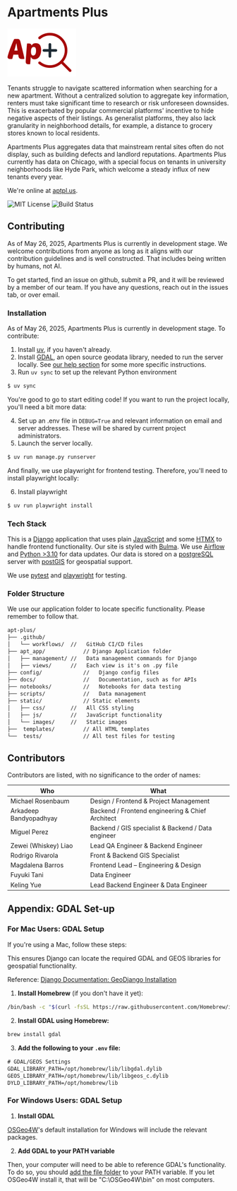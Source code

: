 # Apartments Plus
![Apartments Plus Logo](static/images/logo_color.svg)

Tenants struggle to navigate scattered information when searching for a new apartment. Without a centralized solution to aggregate key information, renters must take significant time to research or risk unforeseen downsides. This is exacerbated by popular commercial platforms' incentive to hide negative aspects of their listings. As generalist platforms, they also lack granularity in neighborhood details, for example, a distance to grocery stores known to local residents.

Apartments Plus aggregates data that mainstream rental sites often do not display, such as building defects and landlord reputations. Apartments Plus currently has data on Chicago, with a special focus on tenants in university neighborhoods like Hyde Park, which welcome a steady influx of new tenants every year.

We're online at [aptpl.us](https://www.aptpl.us).

![MIT License](https://img.shields.io/github/license/uchicago-capp-30320/apt-plus?color=133335)
![Build Status](https://github.com/uchicago-capp-30320/apt-plus/actions/workflows/ci.yml/badge.svg)

## Contributing
As of May 26, 2025, Apartments Plus is currently in development stage. We welcome contributions from anyone as long as it aligns with our contribution guidelines and is well constructed. That includes being written by humans, not AI.

To get started, find an issue on github, submit a PR, and it will be reviewed by a member of our team. If you have any questions, reach out in the issues tab, or over email.

### Installation
As of May 26, 2025, Apartments Plus is currently in development stage. To contribute:

1. Install [uv](https://docs.astral.sh/uv/getting-started/installation/), if you haven't already.
2. Install [GDAL](https://gdal.org/en/stable/index.html), an open source geodata library, needed to run the server locally. See [our help section](#appendix-gdal-set-up) for some more specific instructions.
3. Run `uv sync` to set up the relevant Python environment
```bash
$ uv sync
```

You're good to go to start editing code! If you want to run the project locally, you'll need a bit more data:

4. Set up an .env file in `DEBUG=True` and relevant information on email and server addresses. These will be shared by current project administrators.
5. Launch the server locally.
```bash
$ uv run manage.py runserver
```

And finally, we use playwright for frontend testing. Therefore, you'll need to install playwright locally:

6. Install playwright
```bash
$ uv run playwright install
```

### Tech Stack
This is a [Django](https://www.djangoproject.com/) application that uses plain [JavaScript](https://developer.mozilla.org/en-US/docs/Web/JavaScript) and some [HTMX](https://htmx.org/) to handle frontend functionality. Our site is styled with [Bulma](https://bulma.io/). We use [Airflow](https://airflow.apache.org/) and [Python >3.10](https://www.python.org/downloads/) for data updates. Our data is stored on a [postgreSQL](https://www.postgresql.org/) server with [postGIS](https://postgis.net/) for geospatial support.

We use [pytest](https://docs.pytest.org/en/stable/) and [playwright](https://playwright.dev/) for testing.


### Folder Structure
We use our application folder to locate specific functionality. Please remember to follow that.
```
apt-plus/
├── .github/
│   └── workflows/  //   GitHub CI/CD files
├── apt_app/            // Django Application folder
│   ├── management/ //   Data management commands for Django
│   ├── views/      //   Each view is it's on .py file
├── config/             //   Django config files
├── docs/               //   Documentation, such as for APIs
├── notebooks/          //   Notebooks for data testing
├── scripts/            //   Data management
├── static/             // Static elements
│   ├── css/        //   All CSS styling
│   ├── js/         //   JavaScript functionality
│   └── images/     //   Static images
├──  templates/         // All HTML templates
└──  tests/             // All test files for testing
```

## Contributors

Contributors are listed, with no significance to the order of names:

| Who      | What      |
| ------------- | ------------- |
| Michael Rosenbaum | Design / Frontend & Project Management |
| Arkadeep Bandyopadhyay | Backend / Frontend engineering & Chief Architect |
| Miguel Perez | Backend / GIS specialist & Backend / Data engineer |
| Zewei (Whiskey) Liao | Lead QA Engineer & Backend Engineer |
| Rodrigo Rivarola | Front & Backend GIS Specialist |
| Magdalena Barros | Frontend Lead – Engineering & Design |
| Fuyuki Tani | Data Engineer |
| Keling Yue | Lead Backend Engineer & Data Engineer|

## Appendix: GDAL Set-up
### For Mac Users: GDAL Setup

If you're using a Mac, follow these steps:

This ensures Django can locate the required GDAL and GEOS libraries for geospatial functionality.

Reference: [Django Documentation: GeoDjango Installation](https://docs.djangoproject.com/en/5.2/ref/contrib/gis/install/)

1. **Install Homebrew** (if you don't have it yet):

```bash
/bin/bash -c "$(curl -fsSL https://raw.githubusercontent.com/Homebrew/install/HEAD/install.sh)"
```

2. **Install GDAL using Homebrew:**

```bash
brew install gdal
```

3. **Add the following to your `.env` file:**

```env
# GDAL/GEOS Settings
GDAL_LIBRARY_PATH=/opt/homebrew/lib/libgdal.dylib
GEOS_LIBRARY_PATH=/opt/homebrew/lib/libgeos_c.dylib
DYLD_LIBRARY_PATH=/opt/homebrew/lib
```

### For Windows Users: GDAL Setup

1. **Install GDAL**

[OSGeo4W](https://www.osgeo.org/projects/osgeo4w/)'s default installation for Windows will include the relevant packages.

2. **Add GDAL to your PATH variable**

Then, your computer will need to be able to reference GDAL's functionality. To do so, you should [add the file folder](https://www.c-sharpcorner.com/article/how-to-addedit-path-environment-variable-in-windows-11/) to your PATH variable. If you let OSGeo4W install it, that will be "C:\OSGeo4W\bin" on most computers.
